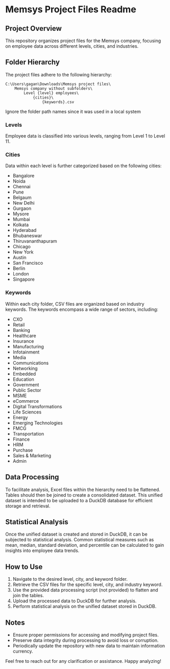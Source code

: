 # Memsys Project Files Readme

## Project Overview

This repository organizes project files for the Memsys company, focusing on employee data across different levels, cities, and industries.

## Folder Hierarchy

The project files adhere to the following hierarchy:

```
C:\Users\gagan\Downloads\Memsys project files\
    Memsys company without subfolders\
        Level {level} employees\
            {cities}\
                {keywords}.csv
```

Ignore the folder path names since it was used in a local system

### Levels

Employee data is classified into various levels, ranging from Level 1 to Level 11.

### Cities

Data within each level is further categorized based on the following cities:

- Bangalore
- Noida
- Chennai
- Pune
- Belgaum
- New Delhi
- Gurgaon
- Mysore
- Mumbai
- Kolkata
- Hyderabad
- Bhubaneswar
- Thiruvananthapuram
- Chicago
- New York
- Austin
- San Francisco
- Berlin
- London
- Singapore

### Keywords

Within each city folder, CSV files are organized based on industry keywords. The keywords encompass a wide range of sectors, including:

- CXO
- Retail
- Banking
- Healthcare
- Insurance
- Manufacturing
- Infotainment
- Media
- Communications
- Networking
- Embedded
- Education
- Government
- Public Sector
- MSME
- eCommerce
- Digital Transformations
- Life Sciences
- Energy
- Emerging Technologies
- FMCG
- Transportation
- Finance
- HRM
- Purchase
- Sales & Marketing
- Admin

## Data Processing

To facilitate analysis, Excel files within the hierarchy need to be flattened. Tables should then be joined to create a consolidated dataset. This unified dataset is intended to be uploaded to a DuckDB database for efficient storage and retrieval.

## Statistical Analysis

Once the unified dataset is created and stored in DuckDB, it can be subjected to statistical analysis. Common statistical measures such as mean, median, standard deviation, and percentile can be calculated to gain insights into employee data trends.

## How to Use

1. Navigate to the desired level, city, and keyword folder.
2. Retrieve the CSV files for the specific level, city, and industry keyword.
3. Use the provided data processing script (not provided) to flatten and join the tables.
4. Upload the processed data to DuckDB for further analysis.
5. Perform statistical analysis on the unified dataset stored in DuckDB.

## Notes

- Ensure proper permissions for accessing and modifying project files.
- Preserve data integrity during processing to avoid loss or corruption.
- Periodically update the repository with new data to maintain information currency.

Feel free to reach out for any clarification or assistance. Happy analyzing!
